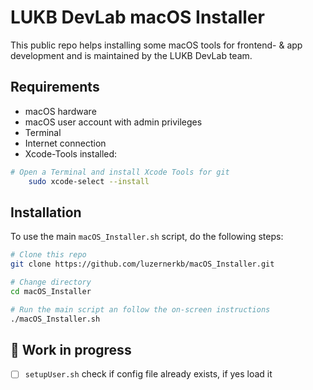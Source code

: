 # LUKB DevLab macOS Installer

This public repo helps installing some macOS tools for frontend- & app development and is maintained by the LUKB DevLab team.

## Requirements

- macOS hardware
- macOS user account with admin privileges
- Terminal
- Internet connection
- Xcode-Tools installed:

```bash
# Open a Terminal and install Xcode Tools for git
    sudo xcode-select --install
```

## Installation

To use the main `macOS_Installer.sh` script, do the following steps:

```bash
# Clone this repo
git clone https://github.com/luzernerkb/macOS_Installer.git

# Change directory
cd macOS_Installer

# Run the main script an follow the on-screen instructions
./macOS_Installer.sh

```

## 🚧 Work in progress

- [ ] `setupUser.sh` check if config file already exists, if yes load it
